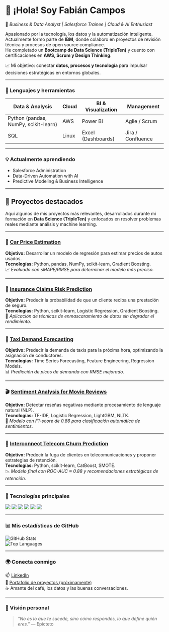 # 👋 ¡Hola! Soy Fabián Campos  
💼 *Business & Data Analyst | Salesforce Trainee | Cloud & AI Enthusiast*  

Apasionado por la tecnología, los datos y la automatización inteligente.  
Actualmente formo parte de **IBM**, donde colaboro en proyectos de revisión técnica y procesos de open source compliance.  
He completado un **Bootcamp de Data Science (TripleTen)** y cuento con certificaciones en **AWS, Scrum y Design Thinking**.  

📈 Mi objetivo: conectar **datos, procesos y tecnología** para impulsar decisiones estratégicas en entornos globales.  

---

### 🧠 Lenguajes y herramientas  
| Data & Analysis | Cloud | BI & Visualization | Management |
|-----------------|--------|--------------------|-------------|
| Python (pandas, NumPy, scikit-learn) | AWS | Power BI | Agile / Scrum |
| SQL | Linux | Excel (Dashboards) | Jira / Confluence |

---

### 💡 Actualmente aprendiendo  
- Salesforce Administration  
- Data-Driven Automation with AI  
- Predictive Modeling & Business Intelligence  

---

## 🚀 Proyectos destacados  

Aquí algunos de mis proyectos más relevantes, desarrollados durante mi formación en **Data Science (TripleTen)** y enfocados en resolver problemas reales mediante análisis y machine learning.

---

### 🚗 [Car Price Estimation](https://github.com/fabian098-ds/car-price-prediction)
**Objetivo:** Desarrollar un modelo de regresión para estimar precios de autos usados.  
**Tecnologías:** Python, pandas, NumPy, scikit-learn, Gradient Boosting.  
📈 *Evaluado con sMAPE/RMSE para determinar el modelo más preciso.*

---

### 💼 [Insurance Claims Risk Prediction](https://github.com/fabian098-ds/insurance-claims-risk)
**Objetivo:** Predecir la probabilidad de que un cliente reciba una prestación de seguro.  
**Tecnologías:** Python, scikit-learn, Logistic Regression, Gradient Boosting.  
🧠 *Aplicación de técnicas de enmascaramiento de datos sin degradar el rendimiento.*

---

### 🚕 [Taxi Demand Forecasting](https://github.com/fabian098-ds/taxi-demand-forecasting)
**Objetivo:** Predecir la demanda de taxis para la próxima hora, optimizando la asignación de conductores.  
**Tecnologías:** Time Series Forecasting, Feature Engineering, Regression Models.  
📊 *Predicción de picos de demanda con RMSE mejorado.*

---

### 🎬 [Sentiment Analysis for Movie Reviews](https://github.com/fabian098-ds/film-reviews-sentiment-analysis)
**Objetivo:** Detectar reseñas negativas mediante procesamiento de lenguaje natural (NLP).  
**Tecnologías:** TF-IDF, Logistic Regression, LightGBM, NLTK.  
💬 *Modelo con F1-score de 0.86 para clasificación automática de sentimientos.*

---

### 📶 [Interconnect Telecom Churn Prediction](https://github.com/fabian098-ds/interconnect-churn-project)
**Objetivo:** Predecir la fuga de clientes en telecomunicaciones y proponer estrategias de retención.  
**Tecnologías:** Python, scikit-learn, CatBoost, SMOTE.  
📉 *Modelo final con ROC-AUC ≈ 0.88 y recomendaciones estratégicas de retención.*

---

### 🧰 Tecnologías principales  

<p align="left">
  <img src="https://img.shields.io/badge/Python-3776AB?style=for-the-badge&logo=python&logoColor=white"/>
  <img src="https://img.shields.io/badge/SQL-336791?style=for-the-badge&logo=postgresql&logoColor=white"/>
  <img src="https://img.shields.io/badge/PowerBI-F2C811?style=for-the-badge&logo=powerbi&logoColor=black"/>
  <img src="https://img.shields.io/badge/scikit--learn-F7931E?style=for-the-badge&logo=scikitlearn&logoColor=white"/>
  <img src="https://img.shields.io/badge/Tableau-E97627?style=for-the-badge&logo=tableau&logoColor=white"/>
  <img src="https://img.shields.io/badge/AWS-FF9900?style=for-the-badge&logo=amazonaws&logoColor=white"/>
</p>

---

### 📊 Mis estadísticas de GitHub  
![GitHub Stats](https://github-readme-stats.vercel.app/api?username=fabian098-ds&show_icons=true&theme=tokyonight)  
![Top Languages](https://github-readme-stats.vercel.app/api/top-langs/?username=fabian098-ds&layout=compact&theme=tokyonight)

---

### 🌍 Conecta conmigo  
📫 [LinkedIn](https://www.linkedin.com/in/fabian-campos98/)  
💼 [Portafolio de proyectos (próximamente)](#)  
☕ Amante del café, los datos y las buenas conversaciones.  

---

### 🎯 Visión personal  
> *"No es lo que te sucede, sino cómo respondes, lo que define quién eres."* — Epicteto  
